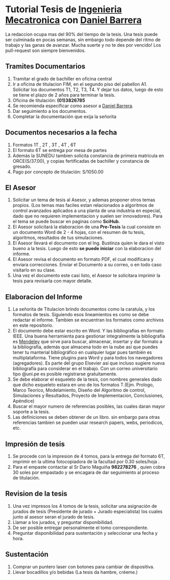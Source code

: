 # Tutorial Tesis de [Ingenieria Mecatronica](http://www.uni.edu.pe/index.php/facultades/ingenieria-mecanica/ingenieria-mecatronica) con [Daniel Barrera](https://pe.linkedin.com/in/daniel-leonardo-barrera-esparta-3a637324)
La redaccion ocupa mas del 90% del tiempo de la tesis. Una tesis puede ser culminada en pocas semanas, sin embargo todo depende del ritmo de trabajo y las ganas de avanzar. Mucha suerte y no te des por vencido! Los pull-request son siempre bienvenidos.

## Tramites Documentarios
1. Tramitar el grado de bachiller en oficina central
2. Ir a oficina de titulacion FIM, en el segundo piso del pabellon A1. Solicitar los documentos T1, T2, T3, T4. Y dejar tus datos, luego de esto se tiene el plazo de 2 años para terminar la tesis.
3. Oficina de titulación: **(01)3826785**
4. Se recomienda especificar como asesor a [Daniel Barrera](https://pe.linkedin.com/in/daniel-leonardo-barrera-esparta-3a637324).
5. Dar seguimiento a los documentos.
6. Completar la documentación que exija la señorita

## Documentos necesarios a la fecha
1. Formatos 1T , 2T , 3T , 4T , 6T
2. El formato 6T se entrega por mesa de partes
3. Además la SUNEDU tambien solicita constancia de primera matricula en ORCE(S/37.00), y copias fertificadas de bachiller y constancia de gresado.
4. Pago por concepto de titulación: S/1050.00

## El Asesor
1. Solicitar un tema de tesis al Asesor, y ademas proponer otros temas propios. (Los temas mas faciles estan relacionados a algoritmos de control avanzados aplicados a una planta de una industria en especial, dado que no requieren implementacion y suelen ser innovadores). Para el tema se puede buscar en paginas como **SciHub**.
2. El Asesor solicitará la elaboracion de una **Pre-Tesis** la cual consiste en un documento Word de 2 - 4 hojas, con el resumen de tu tesis, algoritmos, resultados de tus simulaciones.
3. El Asesor llevará el documento con el Ing. Bustinza quien le dara el visto bueno a la tesis. Luego de esto **se puede iniciar** con la elaboracion del informe.
4. El Asesor revisa el documento en formato PDF, el cual modificara y enviara correcciones. Enviar el Documento a su correo, o en todo caso visitarlo en su clase.
5. Una vez el documento este casi listo, el Asesor te solicitara imprimir la tesis para revisarla con mayor detalle.

## Elaboracion del Informe
1. La señorita de Titulacion brindo documentos como la caratula, y los formatos de tesis. Siguiendo esos lineamientos es como se debe redactar el informe. Tambien se encuentran los formatos como archivos en este repositorio.
2. El documento debe estar escrito en Word. Y las bibliografias en formato IEEE. Una buena herramienta para gestionar integralmente la bibliografía es [Mendeley](https://www.mendeley.com/) que sirve para buscar, almacenar, insertar y dar formato a la bibliografía, además que almacena todo en la nube así que puedes tener tu manterial bibliográfico en cualquier lugar pues también es multiplataforma. Tiene plugins para Word y para todos los navegadores (agregadores). Es parte del grupo Elsevier así que incluso sugiere nueva bibliografía para considerar en el trabajo. Con un correo universitario tipo @uni.pe es posible registrarse gratuitamente.
3. Se debe elaborar el esqueleto de la tesis, con nombres generales dado que dicho esqueleto estara en uno de los formatos T.(Ejm. Prologo, Marco Teorico, Modelamiento, Diseño del Algoritmo de control, Simulaciones y Resultados, Proyecto de Implementacion, Conclusiones, Apéndice)
4. Buscar el mayor numero de referencias posibles, las cuales daran mayor soporte a la tesis.
5. Las definiciones se deben obtener de un libro. sin embargo para otras referencias tambien se pueden usar research papers, webs, periodicos, etc.

## Impresión de tesis
1. Se procede con la impresion de 4 tomos, para la entrega del formato 6T, imprimir en la ultima fotocopiadora de la facultad por 0.30 soles/hoja .
2. Para el empaste contactar al Sr Dario Maguiña **982278276** , quien cobra 30 soles por empastado y se encagara de dar seguimiento al proceso de titulación.


## Revision de la tesis
1. Una vez impresos los 4 tomos de la tesis, solicitar una asignación de jurados de tesis (Presidente de jurado + Jurado especialista) los cuales junto al asesor seran el jurado de tesis.
2. Llamar a los jurados, y preguntar disponibilidad.
3. De ser posible entregar personalmente el tomo correspondiente.
4. Preguntar disponibilidad para sustentación y seleccionar una fecha y hora.

## Sustentación
1. Comprar un puntero laser con botones para cambiar de dispositiva.
2. Llevar bocadillos y/o bebidas (La tesis da hambre, créeme.)

